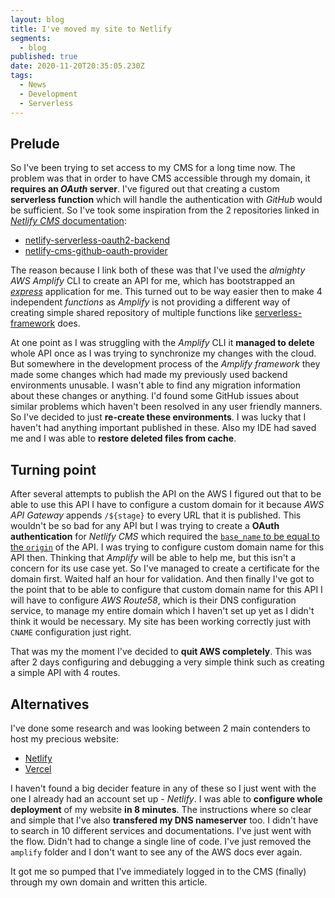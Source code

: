 ```yaml
---
layout: blog
title: I've moved my site to Netlify
segments:
  - blog
published: true
date: 2020-11-20T20:35:05.230Z
tags:
  - News
  - Development
  - Serverless
---
```

## Prelude

So I've been trying to set access to my CMS for a long time now. The problem was that in order to have CMS accessible through my domain, it **requires an _OAuth_ server**.
I've figured out that creating a custom **serverless function** which will handle the authentication with _GitHub_ would be sufficient.
So I've took some inspiration from the 2 repositories linked in [_Netlify CMS_ documentation](https://www.netlifycms.org/docs/external-oauth-clients/):

- [netlify-serverless-oauth2-backend](https://github.com/marksteele/netlify-serverless-oauth2-backend)
- [netlify-cms-github-oauth-provider](https://github.com/vencax/netlify-cms-github-oauth-provider)

The reason because I link both of these was that I've used the _almighty AWS Amplify_ CLI to create an API for me, which has bootstrapped an [_express_](http://expressjs.com/) application for me. This turned out to be way easier then to make 4 independent _functions_ as _Amplify_ is not providing a different way of creating simple shared repository of multiple functions like [serverless-framework](https://www.serverless.com/) does.

At one point as I was struggling with the _Amplify_ CLI it **managed to delete** whole API once as I was trying to synchronize my changes with the cloud. But somewhere in the development process of the _Amplify framework_ they made some changes which had made my previously used backend environments unusable. I wasn't able to find any migration information about these changes or anything. I'd found some GitHub issues about similar problems which haven't been resolved in any user friendly manners. So I've decided to just **re-create these environments**. I was lucky that I haven't had anything important published in these. Also my IDE had saved me and I was able to **restore deleted files from cache**.

## Turning point

After several attempts to publish the API on the AWS I figured out that to be able to use this API I have to configure a custom domain for it because _AWS API Gateway_ appends `/${stage}` to every URL that it is published. This wouldn't be so bad for any API but I was trying to create a **OAuth authentication** for _Netlify CMS_ which required the [`base_name` to be equal to the `origin`](https://github.com/netlify/netlify-cms/blob/aded9d7c24f40f6fa6a159ea764c1e4fccbe82c3/packages/netlify-cms-lib-auth/src/netlify-auth.js#L44) of the API. I was trying to configure custom domain name for this API then. Thinking that _Amplify_ will be able to help me, but this isn't a concern for its use case yet. So I've managed to create a certificate for the domain first. Waited half an hour for validation. And then finally I've got to the point that to be able to configure that custom domain name for this API I will have to configure _AWS Route58_, which is their DNS configuration service, to manage my entire domain which I haven't set up yet as I didn't think it would be necessary. My site has been working correctly just with `CNAME` configuration just right.

That was my the moment I've decided to **quit AWS completely**. This was after 2 days configuring and debugging a very simple think such as creating a simple API with 4 routes.

## Alternatives

I've done some research and was looking between 2 main contenders to host my precious website:

- [Netlify](https://www.netlify.com/)
- [Vercel](https://vercel.com/)

I haven't found a big decider feature in any of these so I just went with the one I already had an account set up - _Netlify_.
I was able to **configure whole deployment** of my website **in 8 minutes**.
The instructions where so clear and simple that I've also **transfered my DNS nameserver** too. I didn't have to search in 10 different services and documentations. I've just went with the flow. Didn't had to change a single line of code. I've just removed the `amplify` folder and I don't want to see any of the AWS docs ever again.

It got me so pumped that I've immediately logged in to the CMS (finally) through my own domain and written this article.
